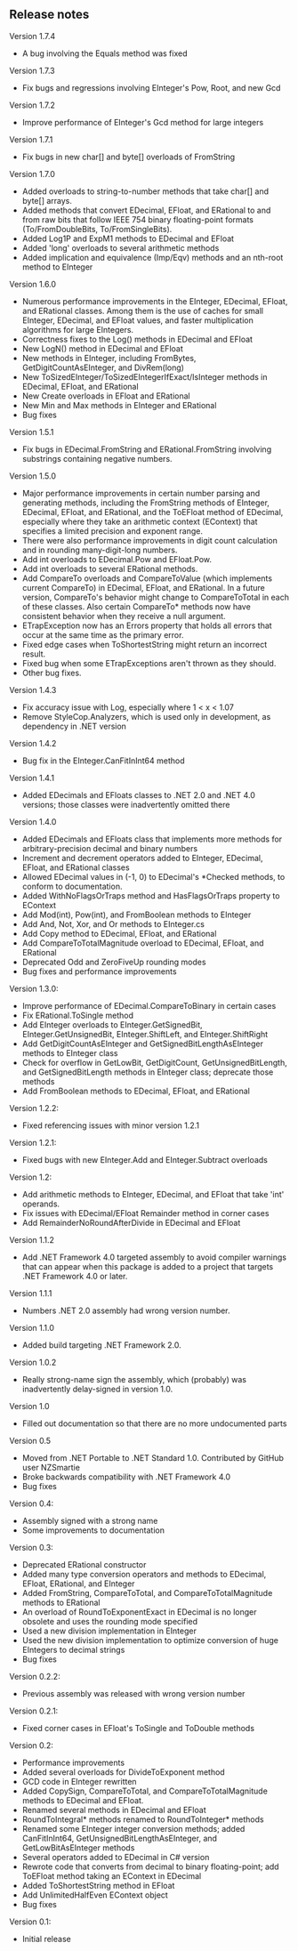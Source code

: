 Release notes
-------
Version 1.7.4

- A bug involving the Equals method was fixed

Version 1.7.3

- Fix bugs and regressions involving EInteger's Pow, Root, and new Gcd

Version 1.7.2

- Improve performance of EInteger's Gcd method for large integers

Version 1.7.1

- Fix bugs in new char[] and byte[] overloads of FromString

Version 1.7.0

- Added overloads to string-to-number methods that take char[] and byte[] arrays.
- Added methods that convert EDecimal, EFloat, and ERational to and from raw bits that follow IEEE 754 binary floating-point formats (To/FromDoubleBits, To/FromSingleBits).
- Added Log1P and ExpM1 methods to EDecimal and EFloat
- Added 'long' overloads to several arithmetic methods
- Added implication and equivalence (Imp/Eqv) methods and an nth-root method to EInteger

Version 1.6.0

- Numerous performance improvements in the EInteger, EDecimal, EFloat, and ERational classes.  Among them is the use of caches for small EInteger, EDecimal, and EFloat values, and faster multiplication algorithms for large EIntegers.
- Correctness fixes to the Log() methods in EDecimal and EFloat
- New LogN() method in EDecimal and EFloat
- New methods in EInteger, including FromBytes, GetDigitCountAsEInteger, and DivRem(long)
- New ToSizedEInteger/ToSizedEIntegerIfExact/IsInteger methods in EDecimal, EFloat, and ERational
- New Create overloads in EFloat and ERational
- New Min and Max methods in EInteger and ERational
- Bug fixes

Version 1.5.1

- Fix bugs in EDecimal.FromString and ERational.FromString involving substrings containing negative numbers.

Version 1.5.0

- Major performance improvements in certain number parsing and generating methods, including the FromString methods of EInteger, EDecimal, EFloat, and ERational, and the ToEFloat method of EDecimal, especially where they take an arithmetic context (EContext) that specifies a limited precision and exponent range.
- There were also performance improvements in digit count calculation and in rounding many-digit-long numbers.
- Add int overloads to EDecimal.Pow and EFloat.Pow.
- Add int overloads to several ERational methods.
- Add CompareTo overloads and CompareToValue (which implements current CompareTo) in EDecimal, EFloat, and ERational.  In a future version, CompareTo's behavior might change to CompareToTotal in each of these classes.  Also certain CompareTo* methods now have consistent behavior when they receive a null argument.
- ETrapException now has an Errors property that holds all errors that occur at the same time as the primary error.
- Fixed edge cases when ToShortestString might return an incorrect result.
- Fixed bug when some ETrapExceptions aren't thrown as they should.
- Other bug fixes.

Version 1.4.3

- Fix accuracy issue with Log, especially where 1 < x < 1.07
- Remove StyleCop.Analyzers, which is used only in development, as dependency in .NET version

Version 1.4.2

- Bug fix in the EInteger.CanFitInInt64 method

Version 1.4.1

- Added EDecimals and EFloats classes to .NET 2.0 and .NET 4.0 versions; those classes were inadvertently omitted there

Version 1.4.0

- Added EDecimals and EFloats class that implements more methods for arbitrary-precision decimal and binary numbers
- Increment and decrement operators added to EInteger, EDecimal, EFloat, and ERational classes
- Allowed EDecimal values in (-1, 0) to EDecimal's *Checked methods, to conform to documentation.
- Added WithNoFlagsOrTraps method and HasFlagsOrTraps property to EContext
- Add Mod(int), Pow(int), and FromBoolean methods to EInteger
- Add And, Not, Xor, and Or methods to EInteger.cs
- Add Copy method to EDecimal, EFloat, and ERational
- Add CompareToTotalMagnitude overload to EDecimal, EFloat, and ERational
- Deprecated Odd and ZeroFiveUp rounding modes
- Bug fixes and performance improvements

Version 1.3.0:

- Improve performance of EDecimal.CompareToBinary in certain cases
- Fix ERational.ToSingle method
- Add EInteger overloads to EInteger.GetSignedBit, EInteger.GetUnsignedBit, EInteger.ShiftLeft, and EInteger.ShiftRight
- Add GetDigitCountAsEInteger and GetSignedBitLengthAsEInteger methods to EInteger class
- Check for overflow in GetLowBit, GetDigitCount, GetUnsignedBitLength, and
  GetSignedBitLength methods in EInteger class; deprecate those methods
- Add FromBoolean methods to EDecimal, EFloat, and ERational

Version 1.2.2:

- Fixed referencing issues with minor version 1.2.1

Version 1.2.1:

- Fixed bugs with new EInteger.Add and EInteger.Subtract overloads

Version 1.2:

- Add arithmetic methods to EInteger, EDecimal, and EFloat that
 take 'int' operands.
- Fix issues with EDecimal/EFloat Remainder method in corner cases
- Add RemainderNoRoundAfterDivide in EDecimal and EFloat

Version 1.1.2

- Add .NET Framework 4.0 targeted assembly to avoid compiler warnings that can appear when this package is added to a project that targets .NET Framework 4.0 or later.

Version 1.1.1

- Numbers .NET 2.0 assembly had wrong version number.

Version 1.1.0

- Added build targeting .NET Framework 2.0.

Version 1.0.2

- Really strong-name sign the assembly, which (probably) was inadvertently delay-signed in version 1.0.

Version 1.0

- Filled out documentation so that there are no more undocumented parts

Version 0.5

- Moved from .NET Portable to .NET Standard 1.0. Contributed by GitHub user NZSmartie
- Broke backwards compatibility with .NET Framework 4.0
- Bug fixes

Version 0.4:

- Assembly signed with a strong name
- Some improvements to documentation

Version 0.3:

- Deprecated ERational constructor
- Added many type conversion operators and methods
 to EDecimal, EFloat, ERational, and EInteger
- Added FromString, CompareToTotal, and
  CompareToTotalMagnitude methods to ERational
- An overload of RoundToExponentExact in EDecimal is
 no longer obsolete and uses the rounding mode specified
- Used a new division implementation in EInteger
- Used the new division implementation to optimize conversion
  of huge EIntegers to decimal strings
- Bug fixes

Version 0.2.2:

- Previous assembly was released with wrong version number

Version 0.2.1:

- Fixed corner cases in EFloat's ToSingle and ToDouble methods

Version 0.2:

- Performance improvements
- Added several overloads for DivideToExponent method
- GCD code in EInteger rewritten
- Added CopySign, CompareToTotal, and CompareToTotalMagnitude
 methods to EDecimal and EFloat.
- Renamed several methods in EDecimal and EFloat
- RoundToIntegral\* methods renamed to RoundToInteger\* methods
- Renamed some EInteger integer conversion methods; added
 CanFitInInt64, GetUnsignedBitLengthAsEInteger,
 and GetLowBitAsEInteger methods
- Several operators added to EDecimal in C# version
- Rewrote code that converts from decimal to binary floating-point;
 add ToEFloat method taking an EContext in EDecimal
- Added ToShortestString method in EFloat
- Add UnlimitedHalfEven EContext object
- Bug fixes

Version 0.1:

- Initial release
